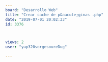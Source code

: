 ```yaml
---
board: "Desarrollo Web"
title: "Crear cache de p&aacute;ginas .php"
date: "2019-07-01 20:02:33"
id: 3376



views: 2
user: "yap320sorgesoureDug"

---
```

